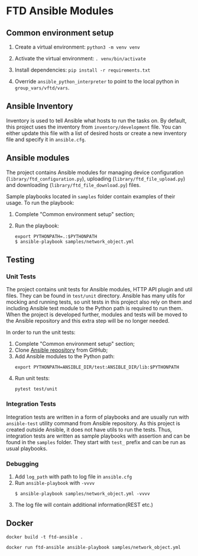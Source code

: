 # FTD Ansible Modules

## Common environment setup
1. Create a virtual environment:
`python3 -m venv venv`

1. Activate the virtual environment:
```. venv/bin/activate```

1. Install dependencies:
`pip install -r requirements.txt`

1. Override `ansible_python_interpreter` to point to the local python in `group_vars/vftd/vars`.

## Ansible Inventory
Inventory is used to tell Ansible what hosts to run the tasks on. By default, this project uses the inventory from `inventory/development` file. You can either update this file with a list of desired hosts or create a new inventory file and specify it in `ansible.cfg`.

## Ansible modules

The project contains Ansible modules for managing device configuration (`library/ftd_configuration.py`), uploading (`library/ftd_file_upload.py`) and downloading (`library/ftd_file_download.py`) files.  

Sample playbooks located in `samples` folder contain examples of their usage. To run the playbook:
 
1. Complete "Common environment setup" section;

1. Run the playbook:
    ```
    export PYTHONPATH=.:$PYTHONPATH
    $ ansible-playbook samples/network_object.yml
    ```

## Testing

### Unit Tests

The project contains unit tests for Ansible modules, HTTP API plugin and util files. They can be found in `test/unit` directory. Ansible has many utils for mocking and running tests, so unit tests
in this project also rely on them and including Ansible test module to the Python path is required to run them. When the project is
developed further, modules and tests will be moved to the Ansible repository and this extra step will be no longer needed.

In order to run the unit tests: 

1. Complete "Common environment setup" section;
1. Clone [Ansible repository](https://github.com/ansible/ansible) from GitHub;
1. Add Ansible modules to the Python path:
    ```
    export PYTHONPATH=ANSIBLE_DIR/test:ANSIBLE_DIR/lib:$PYTHONPATH
    ```
1. Run unit tests:
    ```
    pytest test/unit
    ```
    
### Integration Tests

Integration tests are written in a form of playbooks and are usually run with `ansible-test` utility command from Ansible repository. As this project is created outside Ansible, it 
does not have utils to run the tests. Thus, integration tests are written as sample playbooks with assertion and can be found in the `samples` folder. They start with `test_` prefix and can be 
run as usual playbooks.

### Debugging

1. Add `log_path` with path to log file in `ansible.cfg`
2. Run `ansible-playbook` with `-vvvv`
    ```
    $ ansible-playbook samples/network_object.yml -vvvv
    ```
3. The log file will contain additional information(REST etc.)

## Docker

```
docker build -t ftd-ansible .

docker run ftd-ansible ansible-playbook samples/network_object.yml

```
